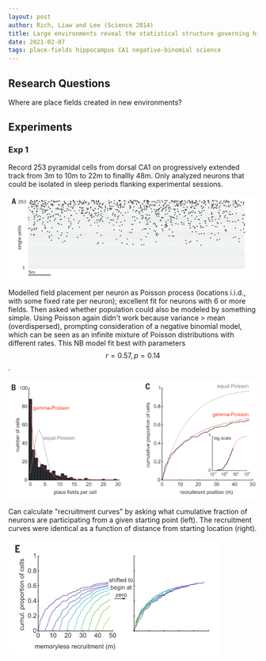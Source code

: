 ```yaml
---
layout: post
author: Rich, Liaw and Lee (Science 2014)
title: Large environments reveal the statistical structure governing hippocampal representations
date: 2021-02-07
tags: place-fields hippocampus CA1 negative-binomial science
---
```


## Research Questions

Where are place fields created in new environments?

## Experiments

### Exp 1

Record 253 pyramidal cells from dorsal CA1 on progressively extended track
from 3m to 10m to 22m to finallly 48m. Only analyzed neurons that could be 
isolated in sleep periods flanking experimental sessions.

![](rich_liaw_lee_science_2014_large_environments/3A.png)

Modelled field
placement per neuron as Poisson process (locations i.i.d., with some fixed
rate per neuron); excellent fit for neurons with 6 or more fields. Then
asked whether population could also be modeled by something simple. Using
Poisson again didn't work because variance > mean (overdispersed), prompting
consideration of a negative binomial model, which can be seen as an infinite
mixture of Poisson distributions with different rates. This NB model fit
best with parameters $$r= 0.57, p = 0.14$$.

![](rich_liaw_lee_science_2014_large_environments/3BC.png)

Can calculate "recruitment curves" by asking what cumulative fraction
of neurons are participating from a given starting point (left). The
recruitment curves were identical as a function of distance from
starting location (right). 

![](rich_liaw_lee_science_2014_large_environments/3E.png)
